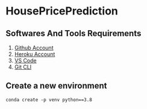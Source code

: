 # HousePricePrediction

## Softwares And Tools Requirements

1. [Github Account](https://github.com)
2. [Heroku Account](https://heroku.com)
3. [VS Code](https://code.visualstudio.com/)
4. [Git CLI](https://git-scm.com/book/en/v2/Getting-Started-The-Command-Line)


## Create a new environment

```
conda create -p venv python==3.8
```